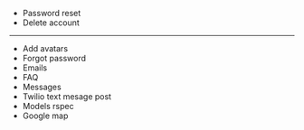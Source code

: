 * Password reset
* Delete account
---
* Add avatars
* Forgot password
* Emails
* FAQ
* Messages
* Twilio text mesage post
* Models rspec
* Google map